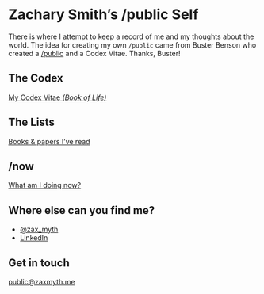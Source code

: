 # Zachary Smith’s /public Self

There is where I attempt to keep a record of me and my thoughts about the world. The idea for creating my own `/public` came from Buster Benson who created a [/public][1] and a Codex Vitae. Thanks, Buster!

## The Codex

[My Codex Vitae _(Book of Life)_][2]

## The Lists

[Books & papers I’ve read][3]

## /now

[What am I doing now?][4]

## Where else can you find me?

* [@zax\_myth][5]
* [LinkedIn][6]

## Get in touch

[public@zaxmyth.me][7]


[1]:	http://zxmth.us/1PzpQnv
[2]:	https://github.com/zachsmith/public/blob/master/CodexVitae.md
[3]:	https://github.com/zachsmith/public/blob/master/ReadingList.md
[4]:	https://github.com/zachsmith/public/blob/master/now.md
[5]:	http://zxmth.us/zax_myth
[6]:	http://zxmth.us/zacharysmith
[7]:	mailto:public@zaxmyth.me?subject=/public